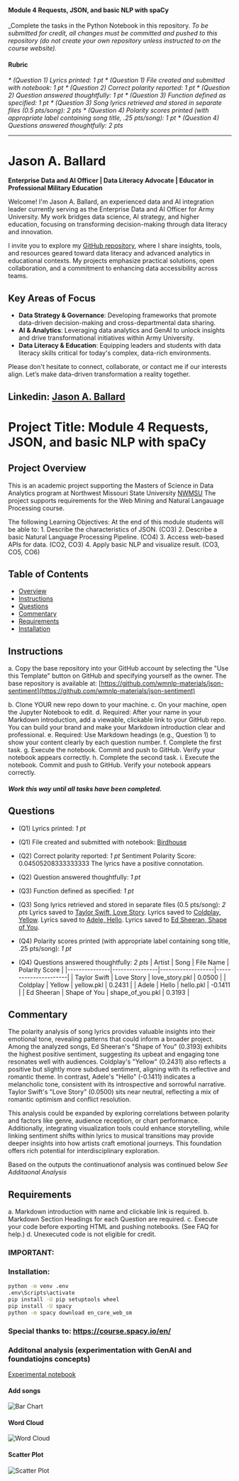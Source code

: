 #### Module 4 Requests, JSON, and basic NLP with spaCy

_Complete the tasks in the Python Notebook in this repository.
_To be submitted for credit, all changes must be committed and pushed to this repository (do not create your own repository unless instructed to on the course website)._

#### Rubric
_* (Question 1) Lyrics printed: 1 pt_
_* (Question 1) File created and submitted with notebook: 1 pt_
_* (Question 2) Correct polarity reported: 1 pt_
_* (Question 2) Question answered thoughtfully: 1 pt_
_* (Question 3) Function defined as specified: 1 pt_
_* (Question 3) Song lyrics retrieved and stored in separate files (0.5 pts/song): 2 pts_
_* (Question 4) Polarity scores printed (with appropriate label containing song title, .25 pts/song): 1 pt_
_* (Question 4) Questions answered thoughtfully: 2 pts_
 _____________________________________________________________________________________________________

# Jason A. Ballard

**Enterprise Data and AI Officer | Data Literacy Advocate | Educator in Professional Military Education**

Welcome! I'm Jason A. Ballard, an experienced data and AI integration leader currently serving as the Enterprise Data and AI Officer for Army University. My work bridges data science, AI strategy, and higher education, focusing on transforming decision-making through data literacy and innovation.

I invite you to explore my [GitHub repository](https://github.com/JBtallgrass), where I share insights, tools, and resources geared toward data literacy and advanced analytics in educational contexts. My projects emphasize practical solutions, open collaboration, and a commitment to enhancing data accessibility across teams.

## Key Areas of Focus
- **Data Strategy & Governance**: Developing frameworks that promote data-driven decision-making and cross-departmental data sharing.
- **AI & Analytics**: Leveraging data analytics and GenAI to unlock insights and drive transformational initiatives within Army University.
- **Data Literacy & Education**: Equipping leaders and students with data literacy skills critical for today's complex, data-rich environments.

Please don't hesitate to connect, collaborate, or contact me if our interests align. Let’s make data-driven transformation a reality together. 

## Linkedin: [Jason A. Ballard](https://linkedin.com/in/ballardjasona/) 

# Project Title: Module 4 Requests, JSON, and basic NLP with spaCy

## Project Overview
This is an academic project supporting the Masters of Science in Data Analytics program at Northwest Missouri State University [NWMSU](https://www.nwmissouri.edu/academics/graduate/masters/data-analytics.htm)
The project supports requirements for the Web Mining and Natural Langauage Processing course.

The following Learning Objectives: 
    At the end of this module students will be able to:
       1. Describe the characteristics of JSON. (CO3)
       2. Describe a basic Natural Language Processing Pipeline. (CO4) 
       3. Access web-based APIs for data. (CO2, CO3) 
       4. Apply basic NLP and visualize result. (CO3, CO5, CO6)

## Table of Contents
- [Overview](#project-overview)
- [Instructions](#Instructions)
- [Questions](#Questions)
- [Commentary](#Commentary)
- [Requirements](#Requirements)
- [Installation](#installation)


## Instructions
 a. Copy the base repository into your GitHub account by selecting the "Use this Template" button on GitHub and specifying yourself as the owner. The base repository is available at: [https://github.com/wmnlp-materials/json-sentiment](https://github.com/wmnlp-materials/json-sentiment)
    
 b. Clone YOUR new repo down to your machine.
 c. On your machine, open the Jupyter Notebook to edit. 
 d. Required: After your name in your Markdown introduction, add a viewable, clickable link to your GitHub repo. You can build your brand and make your Markdown introduction clear and professional. 
 e. Required: Use Markdown headings  (e.g., Question 1) to show your content clearly by each question number. 
 f. Complete the first task.
 g. Execute the notebook. Commit and push to GitHub. Verify your notebook appears correctly.
 h. Complete the second task.
 i. Execute the notebook. Commit and push to GitHub. Verify your notebook appears correctly.
   
   ##### Work this way until all tasks have been completed. 

## Questions
* (Q1) Lyrics printed: _1 pt_

* (Q1) File created and submitted with notebook:  [Birdhouse](birdhouse.pkl)

* (Q2) Correct polarity reported: _1 pt_ 
    Sentiment Polarity Score: 0.04505208333333333
    The lyrics have a positive connotation.

* (Q2) Question answered thoughtfully: _1 pt_

* (Q3) Function defined as specified: _1 pt_

* (Q3) Song lyrics retrieved and stored in separate files (0.5 pts/song): _2 pts_
    Lyrics saved to [Taylor Swift, Love Story](love_story.pkl).
    Lyrics saved to [Coldplay, Yellow](yellow.pkl).
    Lyrics saved to [Adele, Hello](hello.pkl).
    Lyrics saved to [Ed Sheeran, Shape of You](shape_of_you.pkl).

* (Q4) Polarity scores printed (with appropriate label containing song title, .25 pts/song): _1 pt_

* (Q4) Questions answered thoughtfully: _2 pts_
| Artist        | Song           | File Name         | Polarity Score       |
|---------------|----------------|-------------------|----------------------|
| Taylor Swift  | Love Story     | love_story.pkl    | 0.0500               |
| Coldplay      | Yellow         | yellow.pkl        | 0.2431               |
| Adele         | Hello          | hello.pkl         | -0.1411              |
| Ed Sheeran    | Shape of You   | shape_of_you.pkl  | 0.3193               |


## Commentary
The polarity analysis of song lyrics provides valuable insights into their emotional tone, revealing patterns that could inform a broader project. Among the analyzed songs, Ed Sheeran's "Shape of You" (0.3193) exhibits the highest positive sentiment, suggesting its upbeat and engaging tone resonates well with audiences. Coldplay's "Yellow" (0.2431) also reflects a positive but slightly more subdued sentiment, aligning with its reflective and romantic theme. In contrast, Adele's "Hello" (-0.1411) indicates a melancholic tone, consistent with its introspective and sorrowful narrative. Taylor Swift's "Love Story" (0.0500) sits near neutral, reflecting a mix of romantic optimism and conflict resolution.

This analysis could be expanded by exploring correlations between polarity and factors like genre, audience reception, or chart performance. Additionally, integrating visualization tools could enhance storytelling, while linking sentiment shifts within lyrics to musical transitions may provide deeper insights into how artists craft emotional journeys. This foundation offers rich potential for interdisciplinary exploration.

Based on the outputs the continuationof analysis was continued below  _See Additaonal Analysis_

## Requirements
   a. Markdown introduction with name and clickable link is required.
   b. Markdown Section Headings for each Question are required.
   c. Execute your code before exporting HTML and pushing notebooks. (See FAQ for help.)
   d. Unexecuted code is not eligible for credit.

### IMPORTANT: 

### Installation: 
```bash
python -m venv .env
.env\Scripts\activate
pip install -U pip setuptools wheel
pip install -U spacy
python -m spacy download en_core_web_sm
```
### Special thanks to: https://course.spacy.io/en/ 
 

 ### Additonal analysis (experimentation with GenAI and foundatiojns concepts)
[Experimental notebook](ADV-Requests-json-nlp.ipynb)
 #### Add songs
 ![Bar Chart](images/BarChart.png)
 #### Word Cloud
 ![Word Cloud](images/word_cloud.png)
 #### Scatter Plot
 ![Scatter Plot](images/ScatterPlot.png)